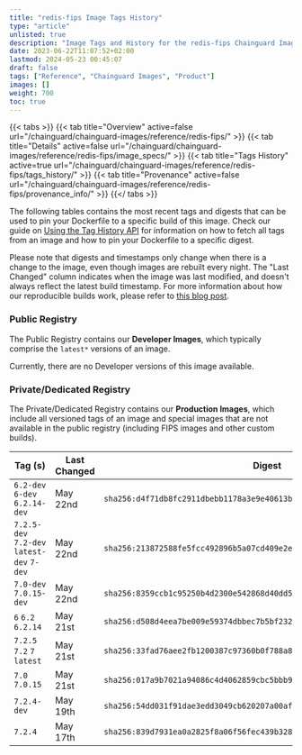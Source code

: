 ```yaml
---
title: "redis-fips Image Tags History"
type: "article"
unlisted: true
description: "Image Tags and History for the redis-fips Chainguard Image"
date: 2023-06-22T11:07:52+02:00
lastmod: 2024-05-23 00:45:07
draft: false
tags: ["Reference", "Chainguard Images", "Product"]
images: []
weight: 700
toc: true
---
```


{{< tabs >}}
{{< tab title="Overview" active=false url="/chainguard/chainguard-images/reference/redis-fips/" >}}
{{< tab title="Details" active=false url="/chainguard/chainguard-images/reference/redis-fips/image_specs/" >}}
{{< tab title="Tags History" active=true url="/chainguard/chainguard-images/reference/redis-fips/tags_history/" >}}
{{< tab title="Provenance" active=false url="/chainguard/chainguard-images/reference/redis-fips/provenance_info/" >}}
{{</ tabs >}}

The following tables contains the most recent tags and digests that can be used to pin your Dockerfile to a specific build of this image. Check our guide on [Using the Tag History API](/chainguard/chainguard-images/using-the-tag-history-api/) for information on how to fetch all tags from an image and how to pin your Dockerfile to a specific digest.

Please note that digests and timestamps only change when there is a change to the image, even though images are rebuilt every night. The "Last Changed" column indicates when the image was last modified, and doesn't always reflect the latest build timestamp. For more information about how our reproducible builds work, please refer to [this blog post](https://www.chainguard.dev/unchained/reproducing-chainguards-reproducible-image-builds).

### Public Registry
The Public Registry contains our **Developer Images**, which typically comprise the `latest*` versions of an image.

Currently, there are no Developer versions of this image available.

### Private/Dedicated Registry
The Private/Dedicated Registry contains our **Production Images**, which include all versioned tags of an image and special images that are not available in the public registry (including FIPS images and other custom builds).

| Tag (s)                                     | Last Changed | Digest                                                                    |
|---------------------------------------------|--------------|---------------------------------------------------------------------------|
|  `6.2-dev` `6-dev` `6.2.14-dev`             | May 22nd     | `sha256:d4f71db8fc2911dbebb1178a3e9e40613b5d7bea38685e4f210c2943d64b6cae` |
|  `7.2.5-dev` `7.2-dev` `latest-dev` `7-dev` | May 22nd     | `sha256:213872588fe5fcc492896b5a07cd409e2e662d2e71b29b7d63a6487c98243bf0` |
|  `7.0-dev` `7.0.15-dev`                     | May 22nd     | `sha256:8359ccb1c95250b4d2300e542868d40dd5454ae28a639235a5815c797c79091c` |
|  `6` `6.2` `6.2.14`                         | May 21st     | `sha256:d508d4eea7be009e59374dbbec7b5bf232d33e0e140ff62f99ea1b3986062aef` |
|  `7.2.5` `7.2` `7` `latest`                 | May 21st     | `sha256:33fad76aee2fb1200387c97360b0f788a8679e37b98d3e61230c215151d4ea10` |
|  `7.0` `7.0.15`                             | May 21st     | `sha256:017a9b7021a94086c4d4062859cbc5bbb95237319a4a031e23e26ca894ea1bb1` |
|  `7.2.4-dev`                                | May 19th     | `sha256:54dd031f91dae3edd3049cb620207a00aff232e5098ade663f3722e339459881` |
|  `7.2.4`                                    | May 17th     | `sha256:839d7931ea0a2825f8a06f56fec439b3286ad317a8ef9e506f40b3a305ca7e2a` |

